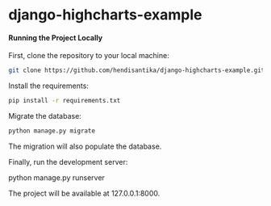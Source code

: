 # django-highcharts-example

#### Running the Project Locally

First, clone the repository to your local machine:
```bash
git clone https://github.com/hendisantika/django-highcharts-example.git
```

Install the requirements:
```bash
pip install -r requirements.txt
```

Migrate the database:
```bash
python manage.py migrate
```

The migration will also populate the database.

Finally, run the development server:

python manage.py runserver

The project will be available at 127.0.0.1:8000.
